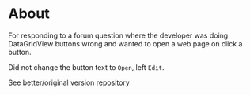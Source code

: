﻿# About

For responding to a forum question where the developer was doing DataGridView buttons wrong and wanted to open a web page on click a button.

Did not change the button text to `Open`, left `Edit`.

See better/original version [repository](https://github.com/karenpayneoregon/DataGridViewButtonAsync)
